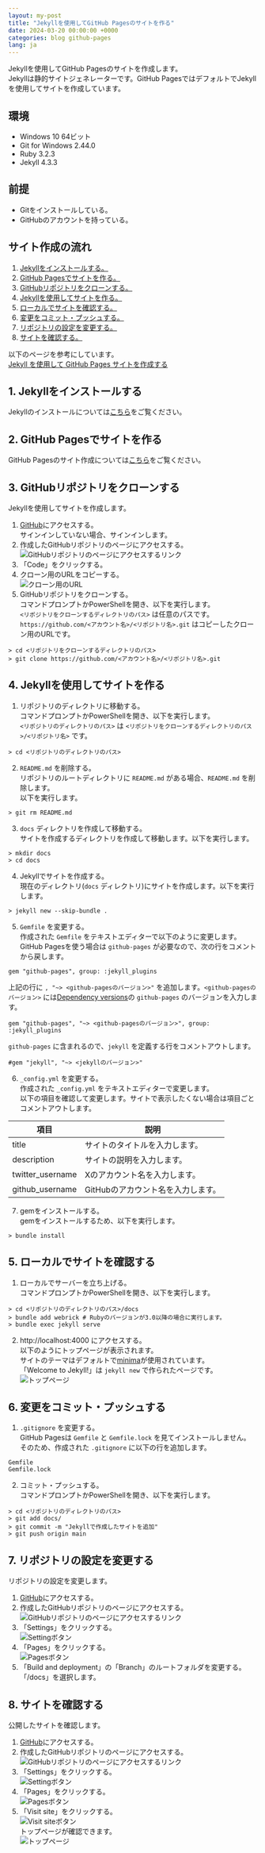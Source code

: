 ```yaml
---
layout: my-post
title: "Jekyllを使用してGitHub Pagesのサイトを作る"
date: 2024-03-20 00:00:00 +0000
categories: blog github-pages
lang: ja
---
```


Jekyllを使用してGitHub Pagesのサイトを作成します。  
Jekyllは静的サイトジェネレーターです。GitHub PagesではデフォルトでJekyllを使用してサイトを作成しています。  

## 環境
- Windows 10 64ビット
- Git for Windows 2.44.0
- Ruby 3.2.3
- Jekyll 4.3.3

## 前提
- Gitをインストールしている。
- GitHubのアカウントを持っている。

## サイト作成の流れ
1. [Jekyllをインストールする。](#1-jekyllをインストールする)
2. [GitHub Pagesでサイトを作る。](#2-github-pagesでサイトを作る)
3. [GitHubリポジトリをクローンする。](#3-githubリポジトリをクローンする)
4. [Jekyllを使用してサイトを作る。](#4-jekyllを使用してサイトを作る)
5. [ローカルでサイトを確認する。](#5-ローカルでサイトを確認する)
6. [変更をコミット・プッシュする。](#6-変更をコミットプッシュする)
7. [リポジトリの設定を変更する。](#7-リポジトリの設定を変更する)
8. [サイトを確認する。](#8-サイトを確認する)

以下のページを参考にしています。  
[Jekyll を使用して GitHub Pages サイトを作成する](https://docs.github.com/ja/pages/setting-up-a-github-pages-site-with-jekyll/creating-a-github-pages-site-with-jekyll)

## 1. Jekyllをインストールする
Jekyllのインストールについては[こちら](/programming/ruby/installing-jekyll-on-windows)をご覧ください。  

## 2. GitHub Pagesでサイトを作る
GitHub Pagesのサイト作成については[こちら](/blog/github-pages/creating-site-by-github-pages)をご覧ください。  

## 3. GitHubリポジトリをクローンする
Jekyllを使用してサイトを作成します。  
1. [GitHub](https://github.com/)にアクセスする。  
サインインしていない場合、サインインします。
2. 作成したGitHubリポジトリのページにアクセスする。  
![GitHubリポジトリのページにアクセスするリンク](/assets/images/blog/github-pages/creating-site-by-github-pages-with-jekyll/image1.png "GitHubリポジトリのページにアクセスするリンク")
3. 「Code」をクリックする。
4. クローン用のURLをコピーする。  
![クローン用のURL](/assets/images/blog/github-pages/creating-site-by-github-pages-with-jekyll/image2.png "クローン用のURL")
5. GitHubリポジトリをクローンする。    
コマンドプロンプトかPowerShellを開き、以下を実行します。  
`<リポジトリをクローンするディレクトリのパス>` は任意のパスです。  
`https://github.com/<アカウント名>/<リポジトリ名>.git` はコピーしたクローン用のURLです。
```
> cd <リポジトリをクローンするディレクトリのパス>
> git clone https://github.com/<アカウント名>/<リポジトリ名>.git
```

## 4. Jekyllを使用してサイトを作る
1. リポジトリのディレクトリに移動する。  
コマンドプロンプトかPowerShellを開き、以下を実行します。  
`<リポジトリのディレクトリのパス>` は `<リポジトリをクローンするディレクトリのパス>/<リポジトリ名>` です。
```
> cd <リポジトリのディレクトリのパス>
```
2. `README.md` を削除する。  
リポジトリのルートディレクトリに `README.md` がある場合、`README.md` を削除します。  
以下を実行します。
```
> git rm README.md
```
3. `docs` ディレクトリを作成して移動する。  
サイトを作成するディレクトリを作成して移動します。以下を実行します。
```
> mkdir docs
> cd docs
```
4. Jekyllでサイトを作成する。  
現在のディレクトリ(`docs` ディレクトリ)にサイトを作成します。以下を実行します。
```
> jekyll new --skip-bundle .
```
5. `Gemfile` を変更する。  
作成された `Gemfile` をテキストエディターで以下のように変更します。  
GitHub Pagesを使う場合は `github-pages` が必要なので、次の行をコメントから戻します。  
```
gem "github-pages", group: :jekyll_plugins
```
上記の行に `, "~> <github-pagesのバージョン>"` を追加します。`<github-pagesのバージョン>` には[Dependency versions](https://pages.github.com/versions/)の `github-pages` のバージョンを入力します。  
```
gem "github-pages", "~> <github-pagesのバージョン>", group: :jekyll_plugins
```
`github-pages` に含まれるので、`jekyll` を定義する行をコメントアウトします。
```
#gem "jekyll", "~> <jekyllのバージョン>"
```
6. `_config.yml` を変更する。  
作成された `_config.yml` をテキストエディターで変更します。  
以下の項目を確認して変更します。サイトで表示したくない場合は項目ごとコメントアウトします。

|項目|説明|
|----|----|
|title|サイトのタイトルを入力します。|
|description|サイトの説明を入力します。|
|twitter_username|Xのアカウント名を入力します。|
|github_username|GitHubのアカウント名を入力します。|

7. gemをインストールする。  
gemをインストールするため、以下を実行します。
```
> bundle install
```

## 5. ローカルでサイトを確認する
1. ローカルでサーバーを立ち上げる。  
コマンドプロンプトかPowerShellを開き、以下を実行します。
```
> cd <リポジトリのディレクトリのパス>/docs
> bundle add webrick # Rubyのバージョンが3.0以降の場合に実行します。
> bundle exec jekyll serve
```
2. http://localhost:4000 にアクセスする。  
以下のようにトップページが表示されます。  
サイトのテーマはデフォルトで[minima](https://github.com/jekyll/minima)が使用されています。  
「Welcome to Jekyll!」は `jekyll new` で作られたページです。  
![トップページ](/assets/images/blog/github-pages/creating-site-by-github-pages-with-jekyll/image3.png "トップページ")

## 6. 変更をコミット・プッシュする
1. `.gitignore` を変更する。  
GitHub Pagesは `Gemfile` と `Gemfile.lock` を見てインストールしません。  
そのため、作成された `.gitignore` に以下の行を追加します。
```
Gemfile
Gemfile.lock
```
2. コミット・プッシュする。  
コマンドプロンプトかPowerShellを開き、以下を実行します。
```
> cd <リポジトリのディレクトリのパス>
> git add docs/
> git commit -m "Jekyllで作成したサイトを追加"
> git push origin main
```

## 7. リポジトリの設定を変更する
リポジトリの設定を変更します。
1. [GitHub](https://github.com/)にアクセスする。
2. 作成したGitHubリポジトリのページにアクセスする。  
![GitHubリポジトリのページにアクセスするリンク](/assets/images/blog/github-pages/creating-site-by-github-pages-with-jekyll/image1.png "GitHubリポジトリのページにアクセスするリンク")
3. 「Settings」をクリックする。  
![Settingボタン](/assets/images/blog/github-pages/creating-site-by-github-pages-with-jekyll/image4.png "Settingボタン")
4. 「Pages」をクリックする。  
![Pagesボタン](/assets/images/blog/github-pages/creating-site-by-github-pages-with-jekyll/image5.png "Pagesボタン")
5. 「Build and deployment」の「Branch」のルートフォルダを変更する。  
「/docs」を選択します。

## 8. サイトを確認する
公開したサイトを確認します。
1. [GitHub](https://github.com/)にアクセスする。
2. 作成したGitHubリポジトリのページにアクセスする。  
![GitHubリポジトリのページにアクセスするリンク](/assets/images/blog/github-pages/creating-site-by-github-pages-with-jekyll/image1.png "GitHubリポジトリのページにアクセスするリンク")
3. 「Settings」をクリックする。  
![Settingボタン](/assets/images/blog/github-pages/creating-site-by-github-pages-with-jekyll/image4.png "Settingボタン")
4. 「Pages」をクリックする。  
![Pagesボタン](/assets/images/blog/github-pages/creating-site-by-github-pages-with-jekyll/image5.png "Pagesボタン")
5. 「Visit site」をクリックする。  
![Visit siteボタン](/assets/images/blog/github-pages/creating-site-by-github-pages-with-jekyll/image6.png "Visit siteボタン")  
トップページが確認できます。  
![トップページ](/assets/images/blog/github-pages/creating-site-by-github-pages-with-jekyll/image3.png "トップページ")